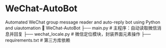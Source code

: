 # WeChat-AutoBot
Automated WeChat group message reader and auto-reply bot using Python and uiautomation
📁 WeChat-AutoBot
├── main.py                # 主程序：自动读取微信消息并回复
├── wechat_locale.py       # 微信定位模块，封装界面元素操作
├── requirements.txt       # 第三方库依赖

